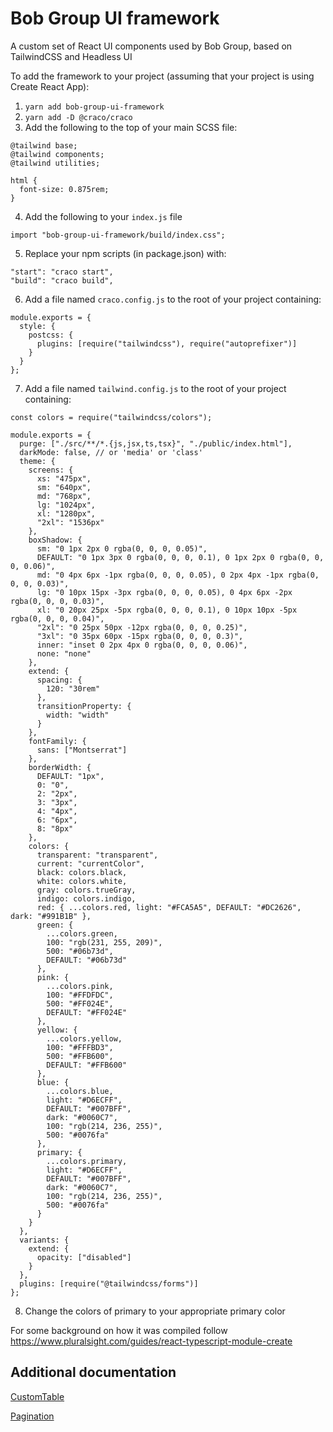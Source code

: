 # Bob Group UI framework

A custom set of React UI components used by Bob Group, based on TailwindCSS and Headless UI

To add the framework to your project (assuming that your project is using Create React App):

1. `yarn add bob-group-ui-framework`
2. `yarn add -D @craco/craco`
3. Add the following to the top of your main SCSS file:

```
@tailwind base;
@tailwind components;
@tailwind utilities;

html {
  font-size: 0.875rem;
}
```

4. Add the following to your `index.js` file

```
import "bob-group-ui-framework/build/index.css";
```

5. Replace your npm scripts (in package.json) with:

```
"start": "craco start",
"build": "craco build",
```

6. Add a file named `craco.config.js` to the root of your project containing:

```
module.exports = {
  style: {
    postcss: {
      plugins: [require("tailwindcss"), require("autoprefixer")]
    }
  }
};
```

7. Add a file named `tailwind.config.js` to the root of your project containing:

```
const colors = require("tailwindcss/colors");

module.exports = {
  purge: ["./src/**/*.{js,jsx,ts,tsx}", "./public/index.html"],
  darkMode: false, // or 'media' or 'class'
  theme: {
    screens: {
      xs: "475px",
      sm: "640px",
      md: "768px",
      lg: "1024px",
      xl: "1280px",
      "2xl": "1536px"
    },
    boxShadow: {
      sm: "0 1px 2px 0 rgba(0, 0, 0, 0.05)",
      DEFAULT: "0 1px 3px 0 rgba(0, 0, 0, 0.1), 0 1px 2px 0 rgba(0, 0, 0, 0.06)",
      md: "0 4px 6px -1px rgba(0, 0, 0, 0.05), 0 2px 4px -1px rgba(0, 0, 0, 0.03)",
      lg: "0 10px 15px -3px rgba(0, 0, 0, 0.05), 0 4px 6px -2px rgba(0, 0, 0, 0.03)",
      xl: "0 20px 25px -5px rgba(0, 0, 0, 0.1), 0 10px 10px -5px rgba(0, 0, 0, 0.04)",
      "2xl": "0 25px 50px -12px rgba(0, 0, 0, 0.25)",
      "3xl": "0 35px 60px -15px rgba(0, 0, 0, 0.3)",
      inner: "inset 0 2px 4px 0 rgba(0, 0, 0, 0.06)",
      none: "none"
    },
    extend: {
      spacing: {
        120: "30rem"
      },
      transitionProperty: {
        width: "width"
      }
    },
    fontFamily: {
      sans: ["Montserrat"]
    },
    borderWidth: {
      DEFAULT: "1px",
      0: "0",
      2: "2px",
      3: "3px",
      4: "4px",
      6: "6px",
      8: "8px"
    },
    colors: {
      transparent: "transparent",
      current: "currentColor",
      black: colors.black,
      white: colors.white,
      gray: colors.trueGray,
      indigo: colors.indigo,
      red: { ...colors.red, light: "#FCA5A5", DEFAULT: "#DC2626", dark: "#991B1B" },
      green: {
        ...colors.green,
        100: "rgb(231, 255, 209)",
        500: "#06b73d",
        DEFAULT: "#06b73d"
      },
      pink: {
        ...colors.pink,
        100: "#FFDFDC",
        500: "#FF024E",
        DEFAULT: "#FF024E"
      },
      yellow: {
        ...colors.yellow,
        100: "#FFFBD3",
        500: "#FFB600",
        DEFAULT: "#FFB600"
      },
      blue: {
        ...colors.blue,
        light: "#D6ECFF",
        DEFAULT: "#007BFF",
        dark: "#0060C7",
        100: "rgb(214, 236, 255)",
        500: "#0076fa"
      },
      primary: {
        ...colors.primary,
        light: "#D6ECFF",
        DEFAULT: "#007BFF",
        dark: "#0060C7",
        100: "rgb(214, 236, 255)",
        500: "#0076fa"
      }
    }
  },
  variants: {
    extend: {
      opacity: ["disabled"]
    }
  },
  plugins: [require("@tailwindcss/forms")]
};
```

8. Change the colors of primary to your appropriate primary color

For some background on how it was compiled follow https://www.pluralsight.com/guides/react-typescript-module-create

## Additional documentation

[CustomTable](https://github.com/uafrica/ui-framework/blob/main/docs/CustomTable.md)

[Pagination](https://github.com/uafrica/ui-framework/blob/main/docs/Pagination.md)
